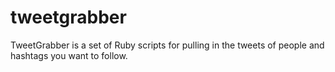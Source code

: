 tweetgrabber
============

TweetGrabber is a set of Ruby scripts for pulling in the tweets of people and hashtags you want to follow.

